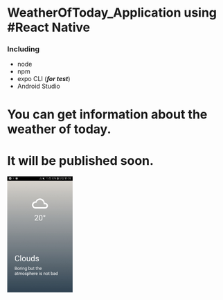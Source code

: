 # WeatherOfToday_Application using #React Native
### Including
- node
- npm
- expo CLI (***for test***)
- Android Studio

# You can get information about the weather of today.
# It will be published soon.

<img src="screen.jpg" width="30%">
